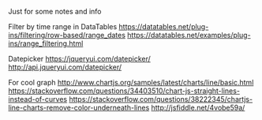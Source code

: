 Just for some notes and info

Filter by time range in DataTables
https://datatables.net/plug-ins/filtering/row-based/range_dates
https://datatables.net/examples/plug-ins/range_filtering.html

Datepicker
https://jqueryui.com/datepicker/
http://api.jqueryui.com/datepicker/


For cool graph
http://www.chartjs.org/samples/latest/charts/line/basic.html
https://stackoverflow.com/questions/34403510/chart-js-straight-lines-instead-of-curves
https://stackoverflow.com/questions/38222345/chartjs-line-charts-remove-color-underneath-lines
http://jsfiddle.net/4vobe59a/